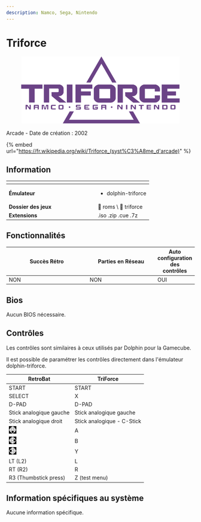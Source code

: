 ```yaml
---
description: Namco, Sega, Nintendo
---
```


# Triforce

<div align="left">

<figure><picture><source srcset="https://raw.githubusercontent.com/fabricecaruso/es-theme-carbon/91d85c7849cc550b0cac4e75cb8e0923d3b61b5e/art/logos/triforce-w.svg" media="(prefers-color-scheme: dark)"><img src="https://raw.githubusercontent.com/fabricecaruso/es-theme-carbon/52ff37c9e265587d006945a2ba695b5a962b3a3d/art/logos/triforce.svg" alt=""></picture><figcaption></figcaption></figure>

</div>

Arcade - Date de création : 2002

{% embed url="https://fr.wikipedia.org/wiki/Triforce_(syst%C3%A8me_d'arcade)" %}

## Information

<table data-header-hidden><thead><tr><th width="224"></th><th></th></tr></thead><tbody><tr><td><strong>Émulateur</strong></td><td><ul><li>dolphin-triforce</li></ul></td></tr><tr><td><strong>Dossier des jeux</strong></td><td><span data-gb-custom-inline data-tag="emoji" data-code="1f4c2">📂</span> roms \ <span data-gb-custom-inline data-tag="emoji" data-code="1f4c2">📂</span> triforce</td></tr><tr><td><strong>Extensions</strong></td><td>.iso .zip .cue .7z</td></tr></tbody></table>

## Fonctionnalités

<table><thead><tr><th width="245">Succès Rétro</th><th width="200">Parties en Réseau</th><th>Auto configuration des contrôles</th></tr></thead><tbody><tr><td>NON</td><td>NON</td><td>OUI</td></tr></tbody></table>

## Bios

Aucun BIOS nécessaire.

## Contrôles

Les contrôles sont similaires à ceux utilisés par Dolphin pour la Gamecube.

Il est possible de paramétrer les contrôles directement dans l'émulateur dolphin-triforce.

| RetroBat                                                                       | TriForce                     |
| ------------------------------------------------------------------------------ | ---------------------------- |
| START                                                                          | START                        |
| SELECT                                                                         | X                            |
| D-PAD                                                                          | D-PAD                        |
| Stick analogique gauche                                                        | Stick analogique gauche      |
| Stick analogique droit                                                         | Stick analogique  - C-Stick  |
| ![A](<../../../../.gitbook/assets/image (19).png>)                             | A                            |
| ![B](<../../../../.gitbook/assets/image (6).png>)                              | B                            |
| <img src="../../../../.gitbook/assets/image (32).png" alt="" data-size="line"> | Y                            |
| LT (L2)                                                                        | L                            |
| RT (R2)                                                                        | R                            |
| R3 (Thumbstick press)                                                          | Z (test menu)                |

## Information spécifiques au système

Aucune information spécifique.

